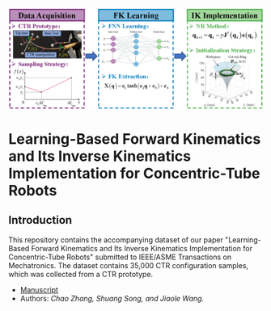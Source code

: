 <img src="assets/paper_framework.png">

# Learning-Based Forward Kinematics and Its Inverse Kinematics Implementation for Concentric-Tube Robots

## Introduction
This repository contains the accompanying dataset of our paper "Learning-Based Forward Kinematics and Its Inverse Kinematics Implementation for Concentric-Tube Robots" submitted to IEEE/ASME Transactions on Mechatronics.
The dataset contains 35,000 CTR configuration samples, which was collected from a CTR prototype.

* [Manuscript](/assets/Manuscript.pdf.pdf)
* Authors: *Chao Zhang, Shuang Song, and Jiaole Wang.*
